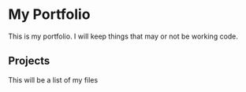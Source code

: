 # My Portfolio
This is my portfolio. I will keep things that may or not be working code. 

## Projects
This will be a list of my files